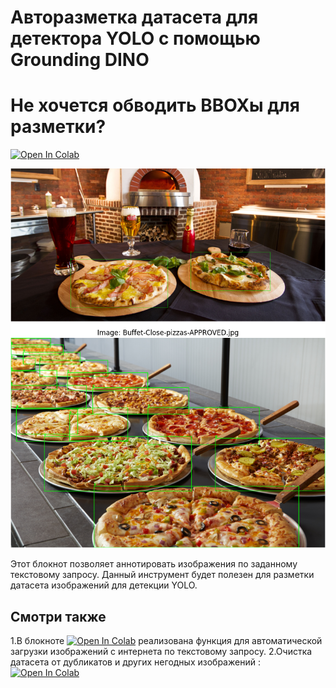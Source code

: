 # Авторазметка датасета для детектора YOLO с помощью Grounding DINO
# Не хочется обводить BBOXы для разметки?
[![Open In Colab](https://colab.research.google.com/assets/colab-badge.svg)](https://colab.research.google.com/drive/1mWJi_5Y0gu-7gMxeaZfEFKXHc_DY3m26?usp=sharing)

![image](https://github.com/i-saw/automated-annotation-for-detector-YOLO-with-Grounding-DINO/blob/main/anno_pizza.png)

Этот блокнот позволяет аннотировать изображения по заданному текстовому запросу. Данный инструмент будет полезен для разметки датасета изображений для детекции YOLO.


## Смотри также

1.В блокноте [![Open In Colab](https://colab.research.google.com/assets/colab-badge.svg)](https://colab.research.google.com/drive/1StZqTL0CBIHZLlRNvSV66hr11Z2QvyDD?usp=sharing) реализована функция для автоматической загрузки изображений с интернета по текстовому запросу. 
2.Очистка датасета от дубликатов и других негодных изображений : [![Open In Colab](https://colab.research.google.com/assets/colab-badge.svg)](https://colab.research.google.com/drive/1ALurDsX6qaVWztJWjHUh2181YXjS2_fG?usp=sharing)
